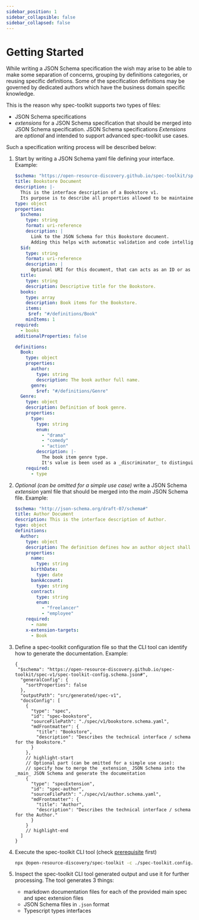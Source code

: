 ```yaml
---
sidebar_position: 1
sidebar_collapsible: false
sidebar_collapsed: false
---
```


# Getting Started

While writing a JSON Schema specification the wish may arise to be able to make some separation of concerns, grouping by definitions categories, or reusing specific definitions.
Some of the specification definitions may be governed by dedicated authors which have the business domain specific knowledge.

This is the reason why spec-toolkit supports two types of files:

- JSON Schema specifications
- _extensions_ for a JSON Schema specification that should be merged into JSON Schema specification. JSON Schema specifications _Extensions_ are _optional_ and intended to support advanced spec-toolkit use cases.

Such a specification writing process will be described below:

1. Start by writing a JSON Schema yaml file defining your interface. Example:

   ```yaml
   $schema: "https://open-resource-discovery.github.io/spec-toolkit/spec-v1/spec.schema.json#"
   title: Bookstore Document
   description: |-
     This is the interface description of a Bookstore v1.
     Its purpose is to describe all properties allowed to be maintained for a Bookstore document.
   type: object
   properties:
     $schema:
       type: string
       format: uri-reference
       description: |
         Link to the JSON Schema for this Bookstore document.
         Adding this helps with automatic validation and code intelligence in some editors / IDEs.
     $id:
       type: string
       format: uri-reference
       description: |
         Optional URI for this document, that can acts as an ID or as location to retrieve the document.
     title:
       type: string
       description: Descriptive title for the Bookstore.
     books:
       type: array
       description: Book items for the Bookstore.
       items:
        $ref: "#/definitions/Book"
       minItems: 1
   required:
     - books
   additionalProperties: false

   definitions:
     Book:
       type: object
       properties:
         author:
           type: string
           description: The book author full name.
         genre:
           $ref: "#/definitions/Genre"
     Genre:
       type: object
       description: Definition of book genre.
       properties:
         type:
           type: string
           enum:
             - "drama"
             - "comedy"
             - "action"
           description: |-
             The book item genre type.
             It's value is been used as a _discriminator_ to distinguish the matching book genre.
       required:
         - type
   ```

1. _Optional (can be omitted for a simple use case)_ write a JSON Schema _extension_ yaml file that should be merged into the _main_ JSON Schema file. Example:

   ```yaml
   $schema: "http://json-schema.org/draft-07/schema#"
   title: Author Document
   description: This is the interface description of Author.
   type: object
   definitions:
     Author:
       type: object
       description: The definition defines how an author object shall be constructed.
       properties:
         name:
           type: string
         birthDate:
           type: date
         bankAccount:
           type: string
         contract:
           type: string
           enum:
             - "freelancer"
             - "employee"
       required:
         - name
       x-extension-targets:
         - Book
   ```

1. Define a spec-toolkit configuration file so that the CLI tool can identify how to generate the documentation. Example:

   ```jsonc
   {
    "$schema": "https://open-resource-discovery.github.io/spec-toolkit/spec-v1/spec-toolkit-config.schema.json#",
     "generalConfig": {
       "sortProperties": false
     },
     "outputPath": "src/generated/spec-v1",
     "docsConfig": [
       {
         "type": "spec",
         "id": "spec-bookstore",
         "sourceFilePath": "./spec/v1/bookstore.schema.yaml",
         "mdFrontmatter": {
           "title": "Bookstore",
           "description": "Describes the technical interface / schema for the Bookstore."
         }
       },
       // highlight-start
       // Optional part (can be omitted for a simple use case):
       // specify how to merge the _extension_ JSON Schema into the _main_ JSON Schema and generate the documentation
       {
         "type": "specExtension",
         "id": "spec-author",
         "sourceFilePath": "./spec/v1/author.schema.yaml",
         "mdFrontmatter": {
           "title": "Author",
           "description": "Describes the technical interface / schema for the Author."
         }
       }
       // highlight-end
     ]
   }
   ```

1. Execute the spec-toolkit CLI tool (check [prerequisite](https://github.com/open-resource-discovery/spec-toolkit/docs/spec-toolkit-config#prerequisite) first)

   ```bash
   npx @open-resource-discovery/spec-toolkit -c ./spec-toolkit.config.json
   ```

1. Inspect the spec-toolkit CLI tool generated output and use it for further processing.
   The tool generates 3 things:

   - markdown documentation files for each of the provided main spec and spec extension files
   - JSON Schema files in `.json` format
   - Typescript types interfaces
